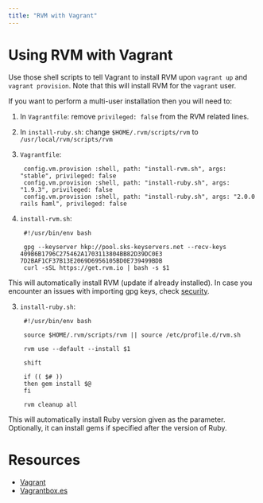 ```yaml
---
title: "RVM with Vagrant"
---
```


# Using RVM with Vagrant

Use those shell scripts to tell Vagrant to install RVM upon `vagrant up` and
`vagrant provision`. Note that this will install RVM for the `vagrant` user.

If you want to perform a multi-user installation then you will need to:

1. In `Vagrantfile`: remove `privileged: false` from the RVM related lines.
2. In `install-ruby.sh`: change `$HOME/.rvm/scripts/rvm` to `/usr/local/rvm/scripts/rvm`

1. `Vagrantfile`:

        config.vm.provision :shell, path: "install-rvm.sh", args: "stable", privileged: false
        config.vm.provision :shell, path: "install-ruby.sh", args: "1.9.3", privileged: false
        config.vm.provision :shell, path: "install-ruby.sh", args: "2.0.0 rails haml", privileged: false

2. `install-rvm.sh`:

        #!/usr/bin/env bash

        gpg --keyserver hkp://pool.sks-keyservers.net --recv-keys 409B6B1796C275462A1703113804BB82D39DC0E3 7D2BAF1CF37B13E2069D6956105BD0E739499BDB
        curl -sSL https://get.rvm.io | bash -s $1

This will automatically install RVM (update if already installed). In case you encounter an issues with importing gpg keys, check [security](/rvm/security).

3. `install-ruby.sh`:

        #!/usr/bin/env bash

        source $HOME/.rvm/scripts/rvm || source /etc/profile.d/rvm.sh

        rvm use --default --install $1

        shift

        if (( $# ))
        then gem install $@
        fi

        rvm cleanup all

This will automatically install Ruby version given as the parameter.
Optionally, it can install gems if specified after the version of Ruby.

# Resources

- [Vagrant](http://vagrantup.com/)
- [Vagrantbox.es](http://www.vagrantbox.es/)
